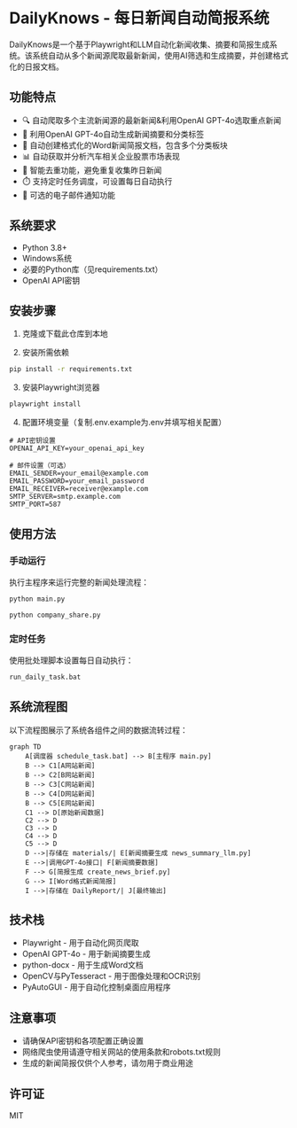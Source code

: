 # DailyKnows - 每日新闻自动简报系统

DailyKnows是一个基于Playwright和LLM自动化新闻收集、摘要和简报生成系统。该系统自动从多个新闻源爬取最新新闻，使用AI筛选和生成摘要，并创建格式化的日报文档。

## 功能特点

- 🔍 自动爬取多个主流新闻源的最新新闻&利用OpenAI GPT-4o选取重点新闻
- 🤖 利用OpenAI GPT-4o自动生成新闻摘要和分类标签
- 📄 自动创建格式化的Word新闻简报文档，包含多个分类板块
- 📊 自动获取并分析汽车相关企业股票市场表现
- 🔄 智能去重功能，避免重复收集昨日新闻
- ⏱️ 支持定时任务调度，可设置每日自动执行
- 📧 可选的电子邮件通知功能

## 系统要求

- Python 3.8+
- Windows系统
- 必要的Python库（见requirements.txt）
- OpenAI API密钥

## 安装步骤

1. 克隆或下载此仓库到本地

2. 安装所需依赖
```bash
pip install -r requirements.txt
```

3. 安装Playwright浏览器
```bash
playwright install
```

4. 配置环境变量（复制.env.example为.env并填写相关配置）
```
# API密钥设置
OPENAI_API_KEY=your_openai_api_key

# 邮件设置（可选）
EMAIL_SENDER=your_email@example.com
EMAIL_PASSWORD=your_email_password
EMAIL_RECEIVER=receiver@example.com
SMTP_SERVER=smtp.example.com
SMTP_PORT=587
```

## 使用方法

### 手动运行

执行主程序来运行完整的新闻处理流程：

```bash
python main.py
```


```bash
python company_share.py
```

### 定时任务

使用批处理脚本设置每日自动执行：

```bash
run_daily_task.bat
```

## 系统流程图

以下流程图展示了系统各组件之间的数据流转过程：

```mermaid
graph TD
    A[调度器 schedule_task.bat] --> B[主程序 main.py]
    B --> C1[A网站新闻]
    B --> C2[B网站新闻]
    B --> C3[C网站新闻]
    B --> C4[D网站新闻]
    B --> C5[E网站新闻]
    C1 --> D[原始新闻数据]
    C2 --> D
    C3 --> D
    C4 --> D
    C5 --> D
    D -->|存储在 materials/| E[新闻摘要生成 news_summary_llm.py]
    E -->|调用GPT-4o接口| F[新闻摘要数据]
    F --> G[简报生成 create_news_brief.py]
    G --> I[Word格式新闻简报]
    I -->|存储在 DailyReport/| J[最终输出]
```

## 技术栈

- Playwright - 用于自动化网页爬取
- OpenAI GPT-4o - 用于新闻摘要生成
- python-docx - 用于生成Word文档
- OpenCV与PyTesseract - 用于图像处理和OCR识别
- PyAutoGUI - 用于自动化控制桌面应用程序

## 注意事项

- 请确保API密钥和各项配置正确设置
- 网络爬虫使用请遵守相关网站的使用条款和robots.txt规则
- 生成的新闻简报仅供个人参考，请勿用于商业用途

## 许可证

MIT 